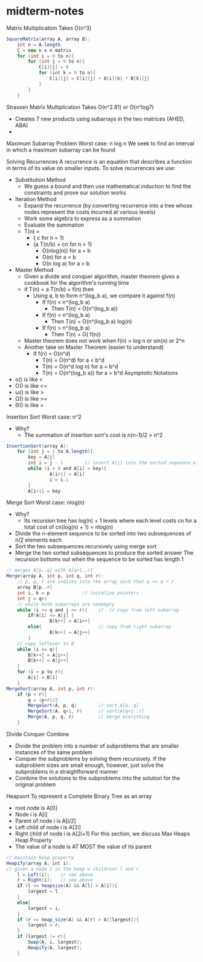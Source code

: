 # midterm-notes
Matrix Multiplication
Takes O(n^3)

```java
SquareMatrix(array A, array B):
    int n = A.length
    C = new n x n matrix
    for (int i = 0 to n){
        for (int j = 0 to n){
            C[i][j] = 0
            for (int k = 0 to n){
                C[i][j] = C[i][j] + A[i][k] * B[k][j]
            }
        }
    }
```
Strassen Matrix Multiplication
Takes O(n^2.81) or O(n^log7)
- Creates 7 new products using subarrays in the two matrices (AHED, ABA)
- 


Maximum Subarray Problem
Worst case: n log n
We seek to find an interval in which a maximum subarray can be found


Solving Recurrences
A recurrence is an equation that describes a function in terms of its value on smaller inputs. To solve recurrences we use:
- Substitution Method
  - We guess a bound and then use mathematical induction to find the constraints and prove our solution works
- Iteration Method
  - Expand the recurrence (by converting recurrence into a tree whose nodes represent the costs incurred at various levels)
  - Work some algebra to express as a summation
  - Evaluate the summation
  - T(n) =
    - { c for n = 1}
    - {a T(n/b) + cn for n > 1}
      - O(nlog(n)) for a = b
      - O(n) for a < b
      - O(n log a) for a > b
- Master Method
  - Given a divide and conquer algorithm, master theorem gives a cookbook for the algorithm's running time
  - if T(n) = a T(n/b) + f(n) then
    - Using a, b to form n^(log_b a), we compare it against f(n)
      - If f(n) < n^(log_b a) 
        - Then T(n) = O(n^(log_b a))
      - If f(n) = n^(log_b a) 
        - Then T(n) = O(n^(log_b a) log(n) 
      - If f(n) > n^(log_b a) 
        - Then T(n) = O( f(n))
  - Master theorem does not work when f(n) = log n or sin(n) or 2^n
  - Another take on Master Theorem (easier to understand)
    - If f(n) = O(n^d)
      - T(n) = O(n^d) for a < b^d
      - T(n) = O(n^d log n) for a = b^d
      - T(n) = O(n^(log_b a)) for a > b^d
Asymptotic Notations
- o() is like <
- O() is like <= 
- ω() is like >
- Ω() is like >=
- Θ() is like =


Insertion Sort
Worst case: n^2
- Why?
  - The summation of insertion sort's cost is n(n-1)/2 = n^2

```java
InsertionSort(array A):
    for (int j = 1 to A.length){
        key = A[j]
        int i = j - 1        // insert A[j] into the sorted sequence of A[1..j-1]
        while (i > 0 and A[i] > key){
                A[i+1] = A[i]
                i = i-1
        }
        A[i+1] = key
```


Merge Sort
Worst case: nlog(n)
- Why? 
  - Its recursion tree has log(n) + 1 levels where each level costs cn for a total cost of cn(log(n) + 1) = nlog(n)
- Divide the n-element sequence to be sorted into two subsequences of n/2 elements each
- Sort the two subsequences recursively using merge sort
- Merge the two sorted subsequences to produce the sorted answer
The recursion bottoms out when the sequence to be sorted has length 1

```java
// merges A[p..q] with A[q+1..r]
Merge(array A, int p, int q, int r):
    // p, q, r are indices into the array such that p <= q < r
    array B[p..r]
    int i, k = p            // initalize pointers
    int j = q+1    
    // while both subarrays are nonempty    
    while (i <= q and j <= r){    //  // copy from left subarray
        if(A[i] <= A[j] {        
                B[k++] = A[i++]   
        else{                     // copy from right subarray
                B[k++] = A[j++]   
        }
    // copy leftover to B
    while (i <= q){
        B[k++] = A[i++]
        B[k++] = A[j++]
    }
    for (i = p to r){
        A[i] = B[i]
    }
MergeSort(array A, int p, int r):
    if (p < r){
        q = (p+r)/2
        MergeSort(A, p, q)        // sort A[p..q]
        MergeSort(A, q+1, r)      // sort(A[q+1..r]
        Merge(A, p, q, r)         // merge everything
    }
```


Divide Conquer Combine
- Divide the problem into a number of subproblems that are smaller instances of the same problem
- Conquer the subproblems by solving them recursively. If the subproblem sizes are small enough, however, just solve the subproblems in a straightforward manner
- Combine the solutions to the subproblems into the solution for the original problem


Heapsort
To represent a Complete Binary Tree as an array
- root node is A[0]
- Node i is A[i]
- Parent of node i is A[i/2] 
- Left child of node i is A[2i]
- Right child of node i is A[2i+1]
For this section, we discuss Max Heaps
Heap Property
- The value of a node is AT MOST the value of its parent

```java
// maintain heap property
Heapify(array A, int i):
// given a node i in the heap w childrean l and r
    l = Left(i);    // see above
    r = Right(i);   // see above
    if (l <= heapsize(A) && A[l] > A[i]){
        largest = l
    }
    else{
        largest = i;
    }
    if (r <= heap_size(A) && A[r] > A([largest]){
        largest = r;
    }
    if (largest != r){
        Swap(A, i, largest);
        Heapify(A, largest);
    }    
```




































